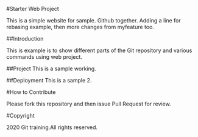 #Starter Web Project

This is a simple website for sample.
Github together. Adding a line for rebasing example, then
more changes from myfeature too.

##Introduction

This is example is to show different parts 
of the Git repository and various commands
using web project.

##Project
This is a sample working.


##Deployment
This is a sample 2.

#How to Contribute

Please fork this repository and then issue Pull Request for review.

#Copyright

2020 Git training.All rights reserved.